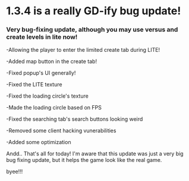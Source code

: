 # 1.3.4 is a really GD-ify bug update!

### Very bug-fixing update, although you may use versus and create levels in lite now!

-Allowing the player to enter the limited create tab during LITE!

-Added map button in the create tab!

-Fixed popup's UI generally!

-Fixed the LITE texture

-Fixed the loading circle's texture

-Made the loading circle based on FPS

-Fixed the searching tab's search buttons looking weird

-Removed some client hacking vunerabilities

-Added some optimization

Andd.. That's all for today! I'm aware that this update was just a very big bug fixing update, but it helps the game look like the real game.

byee!!!
